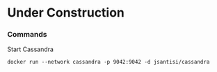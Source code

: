 # Under Construction #

### Commands
Start Cassandra
```shell
docker run --network cassandra -p 9042:9042 -d jsantisi/cassandra    
```

